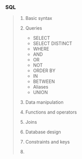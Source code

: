 ### SQL

> 1. Basic syntax
> 2. Queries
>    - SELECT
>    - SELECT DISTINCT
>    - WHERE
>    - AND
>    - OR
>    - NOT
>    - ORDER BY
>    - IN
>    - BETWEEN
>    - Aliases
>    - UNION
> 4. Data manipulation
> 5. Functions and operators
> 6. Joins
> 7. Database design
> 8. Constraints and keys
>
> 9. 
>
> 
